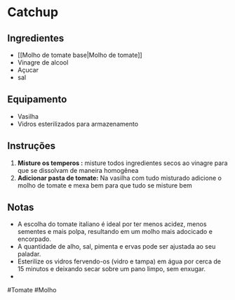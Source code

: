# Catchup



## Ingredientes

*   [[Molho de tomate base|Molho de tomate]]
*   Vinagre de alcool
*   Açucar
*   sal 
## Equipamento

*   Vasilha
*   Vidros esterilizados para armazenamento

## Instruções

1.  **Misture os temperos :** misture todos ingredientes secos ao vinagre para que se dissolvam  de maneira homogênea
2.  **Adicionar pasta de tomate:** Na vasilha com tudo misturado adicione o molho de tomate e mexa bem para que tudo se misture bem
## Notas

*   A escolha do tomate italiano é ideal por ter menos acidez, menos sementes e mais polpa, resultando em um molho mais adocicado e encorpado.
*   A quantidade de alho, sal, pimenta e ervas pode ser ajustada ao seu paladar.
*   Esterilize os vidros fervendo-os (vidro e tampa) em água por cerca de 15 minutos e deixando secar sobre um pano limpo, sem enxugar.
*   


#Tomate #Molho